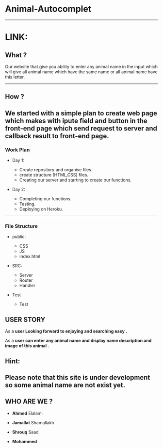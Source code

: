 # Animal-Autocomplet


---

# LINK:


## What ?

Our website that give you ability to enter any animal name in the input which will give all animal name which have the same name or all animal name have this letter.

---

## How ?

We started with a simple plan to create web page which makes with ipute field and button in the front-end page which send request to server and callback result to front-end page.
---

### Work Plan

* Day 1:

   *  Create repository and organise files.
   *  create structure (HTML,CSS) files.
   *  Creating our server and starting to create our functions.
   

* Day 2:
  * Completing our functions.
  * Testing.
  * Deploying on Heroku.
  
---

### File Structure

* public:
   *  CSS
   *  JS
   * index.html

* SRC:

   *  Server
   *  Router
   *  Handler
   
* Test
    *  Test
## USER STORY

As a **user Looking forward to enjoying and searching easy .**
<!-- -->

As a **user can enter any animal name and display name description and image of this animal .**

## Hint:
Please note that this site is under development so some animal name are not exist yet.
---

## WHO ARE WE ?

 * **Ahmed** Elalami

 * **Jamallat** Shamallakh

 * **Shrouq** Saad

 * **Mohammed** 

